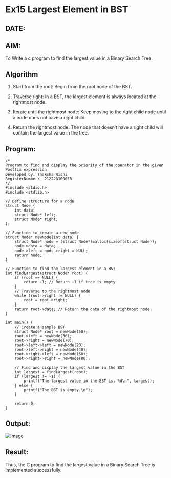 # Ex15 Largest Element in BST
## DATE:
## AIM:
To Write a c program to find the largest value in a Binary Search Tree.

## Algorithm
1. Start from the root: Begin from the root node of the BST.

2. Traverse right: In a BST, the largest element is always located at the rightmost node.

3. Iterate until the rightmost node: Keep moving to the right child node until a node does not have a right child.

4. Return the rightmost node: The node that doesn’t have a right child will contain the largest value in the tree. 

## Program:
```
/*
Program to find and display the priority of the operator in the given Postfix expression
Developed by: Thaksha Rishi
RegisterNumber:  212223100058
*/
#include <stdio.h>
#include <stdlib.h>

// Define structure for a node
struct Node {
    int data;
    struct Node* left;
    struct Node* right;
};

// Function to create a new node
struct Node* newNode(int data) {
    struct Node* node = (struct Node*)malloc(sizeof(struct Node));
    node->data = data;
    node->left = node->right = NULL;
    return node;
}

// Function to find the largest element in a BST
int findLargest(struct Node* root) {
    if (root == NULL) {
        return -1; // Return -1 if tree is empty
    }
    // Traverse to the rightmost node
    while (root->right != NULL) {
        root = root->right;
    }
    return root->data; // Return the data of the rightmost node
}

int main() {
    // Create a sample BST
    struct Node* root = newNode(50);
    root->left = newNode(30);
    root->right = newNode(70);
    root->left->left = newNode(20);
    root->left->right = newNode(40);
    root->right->left = newNode(60);
    root->right->right = newNode(80);

    // Find and display the largest value in the BST
    int largest = findLargest(root);
    if (largest != -1) {
        printf("The largest value in the BST is: %d\n", largest);
    } else {
        printf("The BST is empty.\n");
    }

    return 0;
}

```

## Output:

![image](https://github.com/user-attachments/assets/1e81b6ad-7fbd-4ba3-ba0a-8445c23ccc31)


## Result:
Thus, the C program to find the largest value in a Binary Search Tree is implemented successfully.
